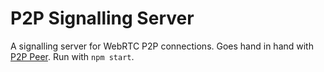 # P2P Signalling Server

A signalling server for WebRTC P2P connections. Goes hand in hand with [P2P Peer](https://github.com/Paraknight/p2p-peer). Run with `npm start`.
